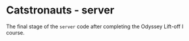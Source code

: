 # Catstronauts - server

The final stage of the `server` code after completing the Odyssey Lift-off I course.

